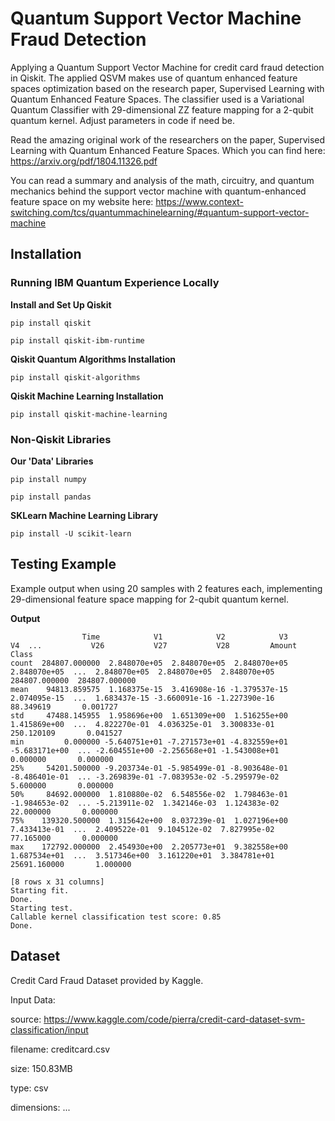 # Quantum Support Vector Machine Fraud Detection
Applying a Quantum Support Vector Machine for credit card fraud detection in Qiskit. The applied QSVM makes use of quantum enhanced feature spaces optimization based on the research paper, Supervised Learning with Quantum Enhanced Feature Spaces. The classifier used is a Variational Quantum Classifier with 29-dimensional ZZ feature mapping for a 2-qubit quantum kernel. Adjust parameters in code if need be. 

Read the amazing original work of the researchers on the paper, Supervised Learning with Quantum Enhanced Feature Spaces. Which you can find here: https://arxiv.org/pdf/1804.11326.pdf

You can read a summary and analysis of the math, circuitry, and quantum mechanics behind the support vector machine with quantum-enhanced feature space on my website here: https://www.context-switching.com/tcs/quantummachinelearning/#quantum-support-vector-machine

## Installation

### Running IBM Quantum Experience Locally

**Install and Set Up Qiskit**

```
pip install qiskit
```

```
pip install qiskit-ibm-runtime
```

**Qiskit Quantum Algorithms Installation**

```
pip install qiskit-algorithms
```

**Qiskit Machine Learning Installation**

```
pip install qiskit-machine-learning
```

### Non-Qiskit Libraries

**Our 'Data' Libraries**

```
pip install numpy
```

```
pip install pandas
```

**SKLearn Machine Learning Library**

```
pip install -U scikit-learn
```

## Testing Example

Example output when using 20 samples with 2 features each, implementing 29-dimensional feature space mapping for 2-qubit quantum kernel. 

**Output**
```
                Time            V1            V2            V3            V4  ...           V26           V27           V28         Amount          Class
count  284807.000000  2.848070e+05  2.848070e+05  2.848070e+05  2.848070e+05  ...  2.848070e+05  2.848070e+05  2.848070e+05  284807.000000  284807.000000
mean    94813.859575  1.168375e-15  3.416908e-16 -1.379537e-15  2.074095e-15  ...  1.683437e-15 -3.660091e-16 -1.227390e-16      88.349619       0.001727
std     47488.145955  1.958696e+00  1.651309e+00  1.516255e+00  1.415869e+00  ...  4.822270e-01  4.036325e-01  3.300833e-01     250.120109       0.041527
min         0.000000 -5.640751e+01 -7.271573e+01 -4.832559e+01 -5.683171e+00  ... -2.604551e+00 -2.256568e+01 -1.543008e+01       0.000000       0.000000
25%     54201.500000 -9.203734e-01 -5.985499e-01 -8.903648e-01 -8.486401e-01  ... -3.269839e-01 -7.083953e-02 -5.295979e-02       5.600000       0.000000
50%     84692.000000  1.810880e-02  6.548556e-02  1.798463e-01 -1.984653e-02  ... -5.213911e-02  1.342146e-03  1.124383e-02      22.000000       0.000000
75%    139320.500000  1.315642e+00  8.037239e-01  1.027196e+00  7.433413e-01  ...  2.409522e-01  9.104512e-02  7.827995e-02      77.165000       0.000000
max    172792.000000  2.454930e+00  2.205773e+01  9.382558e+00  1.687534e+01  ...  3.517346e+00  3.161220e+01  3.384781e+01   25691.160000       1.000000

[8 rows x 31 columns]
Starting fit.
Done.
Starting test.
Callable kernel classification test score: 0.85
Done.
```

## Dataset

Credit Card Fraud Dataset provided by Kaggle.

Input Data:

source: https://www.kaggle.com/code/pierra/credit-card-dataset-svm-classification/input

filename: creditcard.csv

size: 150.83MB

type: csv

dimensions: ...

